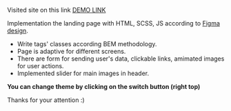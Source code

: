 Visited site on this link [DEMO LINK](https://amahalias.github.io/air_landing/)

Implementation the landing page with HTML, SCSS, JS according to [Figma design](https://www.figma.com/file/7qwsWggv9BAxMi2VPhBuPr/Air-(formerly-Dia)?node-id=9138%3A35).
- Write tags' classes according BEM methodology. 
- Page is adaptive for different screens.
- There are form for sending user's data, clickable links, amimated images for user actions.
- Implemented slider for main images in header.

**You can change theme by clicking on the switch button (right top)**

Thanks for your attention :)
